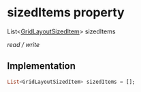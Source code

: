 


# sizedItems property







List&lt;[GridLayoutSizedItem](../../zego_uikit_prebuilt_live_audio_room/GridLayoutSizedItem-class.md)> sizedItems
  
_<span class="feature">read / write</span>_






## Implementation

```dart
List<GridLayoutSizedItem> sizedItems = [];
```







